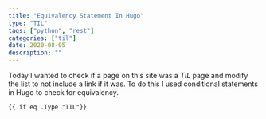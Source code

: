 ```yaml
---
title: "Equivalency Statement In Hugo"
type: "TIL"
tags: ["python", "rest"]
categories: ["til"]
date: 2020-08-05
description: ""
---
```


Today I wanted to check if a page on this site was a *TIL* page and modify the
list to not include a link if it was. To do this I used conditional statements
in Hugo to check for equivalency. 
```
{{ if eq .Type "TIL"}}
```